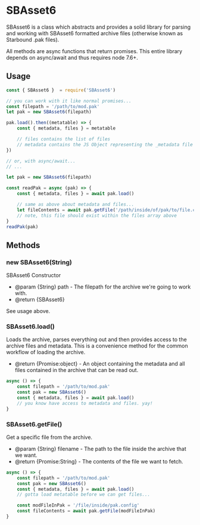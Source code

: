 # SBAsset6

SBAsset6 is a class which abstracts and provides a solid library for parsing and working with SBAsset6 formatted archive files
 (otherwise known as Starbound .pak files).

All methods are async functions that return promises. This entire library depends on async/await and thus requires node 7.6+.

## Usage

``` js
const { SBAsset6 }  = require('SBAsset6')

// you can work with it like normal promises...
const filepath = '/path/to/mod.pak'
let pak = new SBAsset6(filepath)

pak.load().then((metatable) => {
	const { metadata, files } = metatable

	// files contains the list of files
	// metadata contains the JS Object representing the _metadata file contents
})

// or, with async/await...
// ...

let pak = new SBAsset6(filepath)

const readPak = async (pak) => {
	const { metadata, files } = await pak.load()

	// same as above about metadata and files...
	let fileContents = await pak.getFile('/path/inside/of/pak/to/file.config')
	// note, this file should exist within the files array above
}
readPak(pak)
```

## Methods

### new SBAsset6(String)

SBAsset6 Constructor

* @param  {String} path - The filepath for the archive we're going to work with.
* @return {SBAsset6}

See usage above.

### SBAsset6.load()

Loads the archive, parses everything out and then provides access to the archive files and metadata.
This is a convenience method for the common workflow of loading the archive.

* @return {Promise:object} - An object containing the metadata and all files contained in the archive that can be read out.

``` js
async () => {
	const filepath = '/path/to/mod.pak'
	const pak = new SBAsset6()
	const { metadata, files } = await pak.load()
	// you know have access to metadata and files. yay!
}
```

### SBAsset6.getFile()

Get a specific file from the archive.

* @param  {String} filename - The path to the file inside the archive that we want.
* @return {Promise:String} - The contents of the file we want to fetch.

``` js
async () => {
	const filepath = '/path/to/mod.pak'
	const pak = new SBAsset6()
	const { metadata, files } = await pak.load()
	// gotta load metatable before we can get files...

	const modFileInPak = '/file/inside/pak.config'
	const fileContents = await pak.getFile(modFileInPak)
}
```